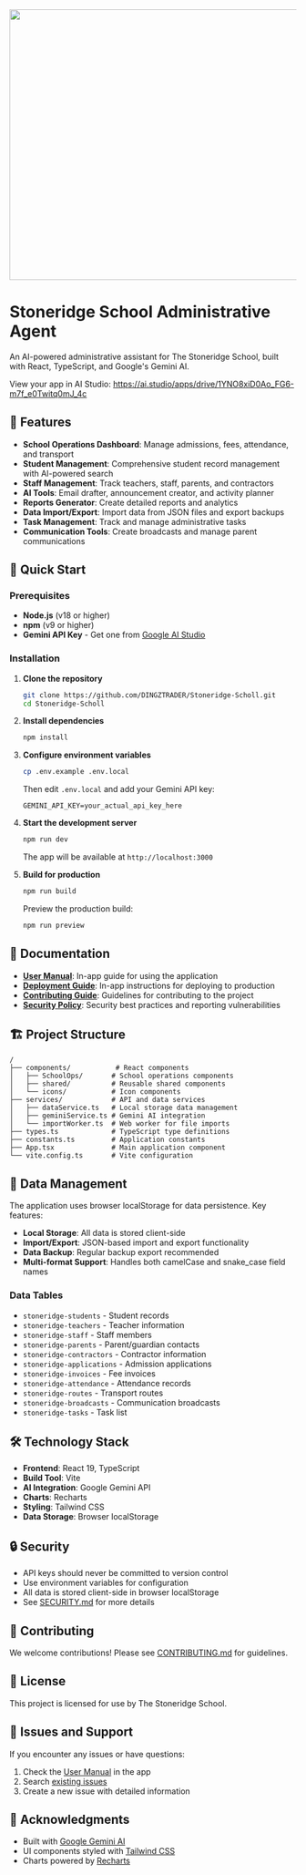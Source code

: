 <div align="center">
<img width="1200" height="475" alt="GHBanner" src="https://github.com/user-attachments/assets/0aa67016-6eaf-458a-adb2-6e31a0763ed6" />
</div>

# Stoneridge School Administrative Agent

An AI-powered administrative assistant for The Stoneridge School, built with React, TypeScript, and Google's Gemini AI.

View your app in AI Studio: https://ai.studio/apps/drive/1YNO8xiD0Ao_FG6-m7f_e0Twitq0mJ_4c

## 🌟 Features

- **School Operations Dashboard**: Manage admissions, fees, attendance, and transport
- **Student Management**: Comprehensive student record management with AI-powered search
- **Staff Management**: Track teachers, staff, parents, and contractors
- **AI Tools**: Email drafter, announcement creator, and activity planner
- **Reports Generator**: Create detailed reports and analytics
- **Data Import/Export**: Import data from JSON files and export backups
- **Task Management**: Track and manage administrative tasks
- **Communication Tools**: Create broadcasts and manage parent communications

## 🚀 Quick Start

### Prerequisites

- **Node.js** (v18 or higher)
- **npm** (v9 or higher)
- **Gemini API Key** - Get one from [Google AI Studio](https://aistudio.google.com/app/apikey)

### Installation

1. **Clone the repository**
   ```bash
   git clone https://github.com/DINGZTRADER/Stoneridge-Scholl.git
   cd Stoneridge-Scholl
   ```

2. **Install dependencies**
   ```bash
   npm install
   ```

3. **Configure environment variables**
   ```bash
   cp .env.example .env.local
   ```
   Then edit `.env.local` and add your Gemini API key:
   ```
   GEMINI_API_KEY=your_actual_api_key_here
   ```

4. **Start the development server**
   ```bash
   npm run dev
   ```
   
   The app will be available at `http://localhost:3000`

5. **Build for production**
   ```bash
   npm run build
   ```
   
   Preview the production build:
   ```bash
   npm run preview
   ```

## 📖 Documentation

- **[User Manual](components/UserManual.tsx)**: In-app guide for using the application
- **[Deployment Guide](components/DeploymentGuide.tsx)**: In-app instructions for deploying to production
- **[Contributing Guide](CONTRIBUTING.md)**: Guidelines for contributing to the project
- **[Security Policy](SECURITY.md)**: Security best practices and reporting vulnerabilities

## 🏗️ Project Structure

```
/
├── components/           # React components
│   ├── SchoolOps/       # School operations components
│   ├── shared/          # Reusable shared components
│   └── icons/           # Icon components
├── services/            # API and data services
│   ├── dataService.ts   # Local storage data management
│   ├── geminiService.ts # Gemini AI integration
│   └── importWorker.ts  # Web worker for file imports
├── types.ts             # TypeScript type definitions
├── constants.ts         # Application constants
├── App.tsx              # Main application component
└── vite.config.ts       # Vite configuration
```

## 💾 Data Management

The application uses browser localStorage for data persistence. Key features:

- **Local Storage**: All data is stored client-side
- **Import/Export**: JSON-based import and export functionality
- **Data Backup**: Regular backup export recommended
- **Multi-format Support**: Handles both camelCase and snake_case field names

### Data Tables

- `stoneridge-students` - Student records
- `stoneridge-teachers` - Teacher information
- `stoneridge-staff` - Staff members
- `stoneridge-parents` - Parent/guardian contacts
- `stoneridge-contractors` - Contractor information
- `stoneridge-applications` - Admission applications
- `stoneridge-invoices` - Fee invoices
- `stoneridge-attendance` - Attendance records
- `stoneridge-routes` - Transport routes
- `stoneridge-broadcasts` - Communication broadcasts
- `stoneridge-tasks` - Task list

## 🛠️ Technology Stack

- **Frontend**: React 19, TypeScript
- **Build Tool**: Vite
- **AI Integration**: Google Gemini API
- **Charts**: Recharts
- **Styling**: Tailwind CSS
- **Data Storage**: Browser localStorage

## 🔒 Security

- API keys should never be committed to version control
- Use environment variables for configuration
- All data is stored client-side in browser localStorage
- See [SECURITY.md](SECURITY.md) for more details

## 🤝 Contributing

We welcome contributions! Please see [CONTRIBUTING.md](CONTRIBUTING.md) for guidelines.

## 📝 License

This project is licensed for use by The Stoneridge School.

## 🐛 Issues and Support

If you encounter any issues or have questions:
1. Check the [User Manual](components/UserManual.tsx) in the app
2. Search [existing issues](https://github.com/DINGZTRADER/Stoneridge-Scholl/issues)
3. Create a new issue with detailed information

## 🙏 Acknowledgments

- Built with [Google Gemini AI](https://ai.google.dev/)
- UI components styled with [Tailwind CSS](https://tailwindcss.com/)
- Charts powered by [Recharts](https://recharts.org/)

